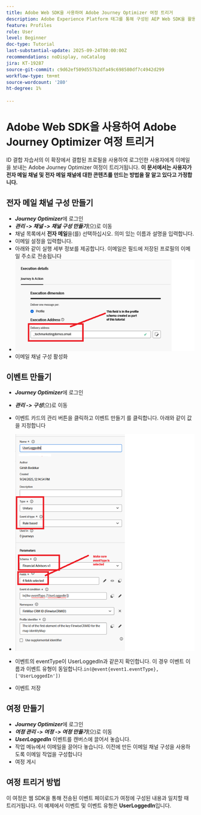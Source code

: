 ```yaml
---
title: Adobe Web SDK을 사용하여 Adobe Journey Optimizer 여정 트리거
description: Adobe Experience Platform 태그를 통해 구성된 AEP Web SDK을 활용하여 사용자 로그인과 같은 사이트 이벤트에서 Adobe Journey Optimizer 여정을 시작하는 방법에 대해 알아봅니다
feature: Profiles
role: User
level: Beginner
doc-type: Tutorial
last-substantial-update: 2025-09-24T00:00:00Z
recommendations: noDisplay, noCatalog
jira: KT-19287
source-git-commit: c9d62ef509d557b2dfa49c698580df7c4942d299
workflow-type: tm+mt
source-wordcount: '280'
ht-degree: 1%

---
```


# Adobe Web SDK을 사용하여 Adobe Journey Optimizer 여정 트리거

ID 결합 자습서의 이 확장에서 결합된 프로필을 사용하여 로그인한 사용자에게 이메일을 보내는 Adobe Journey Optimizer 여정이 트리거됩니다. **이 문서에서는 사용자가 전자 메일 채널 및 전자 메일 채널에 대한 콘텐츠를 만드는 방법을 잘 알고 있다고 가정합니다.**

## 전자 메일 채널 구성 만들기

* _**Journey Optimizer**_&#x200B;에 로그인
* _**관리 -> 채널 -> 채널 구성 만들기**_(으)로 이동
* 채널 목록에서 **전자 메일**&#x200B;을(를) 선택하십시오. 의미 있는 이름과 설명을 입력합니다.
* 이메일 설정을 입력합니다.
* 아래와 같이 실행 세부 정보를 제공합니다. 이메일은 필드에 저장된 프로필의 이메일 주소로 전송됩니다
* ![전자 메일 채널](assets/email-channel-execution.png)
* 이메일 채널 구성 활성화

## 이벤트 만들기

* _**Journey Optimizer**_&#x200B;에 로그인
* _**관리 -> 구성**_(으)로 이동
* 이벤트 카드의 관리 버튼을 클릭하고 이벤트 만들기 를 클릭합니다. 아래와 같이 값을 지정합니다
* ![여정 이벤트](assets/journey-event.png)

* 이벤트의 eventType이 UserLoggedIn과 같은지 확인합니다. 이 경우 이벤트 이름과 이벤트 유형이 동일합니다.`in(@event{event1.eventType}, ['UserLoggedIn'])`
* 이벤트 저장

## 여정 만들기

* _**Journey Optimizer**_&#x200B;에 로그인
* _**여정 관리 -> 여정 -> 여정 만들기**_(으)로 이동
* _**UserLoggedIn**_ 이벤트를 캔버스에 끌어서 놓습니다.
* 작업 메뉴에서 이메일을 끌어다 놓습니다. 이전에 만든 이메일 채널 구성을 사용하도록 이메일 작업을 구성합니다
* 여정 게시

## 여정 트리거 방법

이 여정은 웹 SDK을 통해 전송된 이벤트 페이로드가 여정에 구성된 내용과 일치할 때 트리거됩니다. 이 예제에서 이벤트 및 이벤트 유형은 **UserLoggedIn**&#x200B;입니다.



